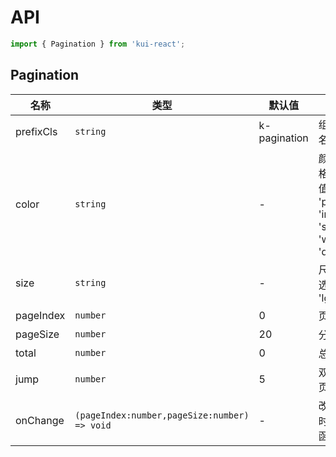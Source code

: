 # API

```jsx
import { Pagination } from 'kui-react';
```

## Pagination

| 名称      | 类型                                         | 默认值       | 描述                                                           |
| --------- | -------------------------------------------- | ------------ | -------------------------------------------------------------- |
| prefixCls | `string`                                     | k-pagination | 组件样式名                                                     |
| color     | `string`                                     | -            | 颜色风格，可选值 'primary' 'info' 'success' 'warning' 'danger' |
| size      | `string`                                     | -            | 尺寸，可选 'sm' 'lg'                                           |
| pageIndex | `number`                                     | 0            | 页码                                                           |
| pageSize  | `number`                                     | 20           | 分页大小                                                       |
| total     | `number`                                     | 0            | 总记录数                                                       |
| jump      | `number`                                     | 5            | 双箭头跳页数                                                   |
| onChange  | `(pageIndex:number,pageSize:number) => void` | -            | 改变页码时的回调函数                                           |
